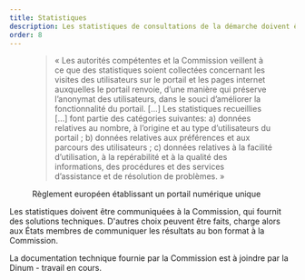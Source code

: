 ```yaml
---
title: Statistiques
description: Les statistiques de consultations de la démarche doivent être communiquées à la Commission européenne.
order: 8
---
```


<figure class="fr-quote">
	<blockquote>
		<p>« Les autorités compétentes et la Commission veillent à ce que des statistiques soient collectées concernant les visites des utilisateurs sur le portail et les pages internet auxquelles le portail renvoie, d’une manière qui préserve l’anonymat des utilisateurs, dans le souci d’améliorer la fonctionnalité du portail. [...] Les statistiques recueillies [...] font partie des catégories suivantes: a) données relatives au nombre, à l’origine et au type d’utilisateurs du portail ; b) données relatives aux préférences et aux parcours des utilisateurs ; c) données relatives à la facilité d’utilisation, à la repérabilité et à la qualité des informations, des procédures et des services d’assistance et de résolution de problèmes. »</p>
	</blockquote>
	<figcaption>
		<p class=“fr-quote__source”>Règlement européen établissant un portail numérique unique</p>
	</figcaption>
</figure>

Les statistiques doivent être communiquées à la Commission, qui fournit des solutions techniques. D'autres choix peuvent être faits, charge alors aux États membres de communiquer les résultats au bon format à la Commission.

<div class="fr-callout">
	<p class="fr-callout__text">
		La documentation technique fournie par la Commission est à joindre par la Dinum - travail en cours.
	</p>
</div>

